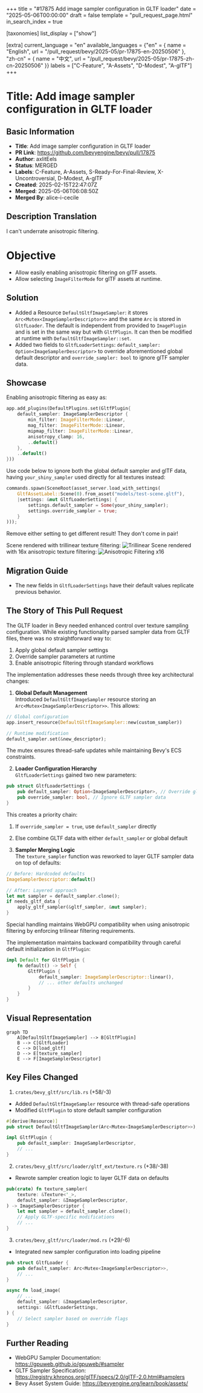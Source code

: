 +++
title = "#17875 Add image sampler configuration in GLTF loader"
date = "2025-05-06T00:00:00"
draft = false
template = "pull_request_page.html"
in_search_index = true

[taxonomies]
list_display = ["show"]

[extra]
current_language = "en"
available_languages = {"en" = { name = "English", url = "/pull_request/bevy/2025-05/pr-17875-en-20250506" }, "zh-cn" = { name = "中文", url = "/pull_request/bevy/2025-05/pr-17875-zh-cn-20250506" }}
labels = ["C-Feature", "A-Assets", "D-Modest", "A-glTF"]
+++

# Title: Add image sampler configuration in GLTF loader

## Basic Information
- **Title**: Add image sampler configuration in GLTF loader
- **PR Link**: https://github.com/bevyengine/bevy/pull/17875
- **Author**: axlitEels
- **Status**: MERGED
- **Labels**: C-Feature, A-Assets, S-Ready-For-Final-Review, X-Uncontroversial, D-Modest, A-glTF
- **Created**: 2025-02-15T22:47:07Z
- **Merged**: 2025-05-06T06:08:50Z
- **Merged By**: alice-i-cecile

## Description Translation
I can't underrate anisotropic filtering.

# Objective

- Allow easily enabling anisotropic filtering on glTF assets.
- Allow selecting `ImageFilterMode` for glTF assets at runtime.

## Solution

- Added a Resource `DefaultGltfImageSampler`: it stores `Arc<Mutex<ImageSamplerDescriptor>>` and the same `Arc` is stored in `GltfLoader`. The default is independent from provided to `ImagePlugin` and is set in the same way but with `GltfPlugin`. It can then be modified at runtime with `DefaultGltfImageSampler::set`.
- Added two fields to `GltfLoaderSettings`: `default_sampler: Option<ImageSamplerDescriptor>` to override aforementioned global default descriptor and `override_sampler: bool` to ignore glTF sampler data.

## Showcase

Enabling anisotropic filtering as easy as:
```rust
app.add_plugins(DefaultPlugins.set(GltfPlugin{
    default_sampler: ImageSamplerDescriptor {
        min_filter: ImageFilterMode::Linear,
        mag_filter: ImageFilterMode::Linear,
        mipmap_filter: ImageFilterMode::Linear,
        anisotropy_clamp: 16,
        ..default()
    },
    ..default()
}))
```

Use code below to ignore both the global default sampler and glTF data, having `your_shiny_sampler` used directly for all textures instead:
```rust
commands.spawn(SceneRoot(asset_server.load_with_settings(
    GltfAssetLabel::Scene(0).from_asset("models/test-scene.gltf"),
    |settings: &mut GltfLoaderSettings| {
        settings.default_sampler = Some(your_shiny_sampler);
        settings.override_sampler = true;
    }
)));
```
Remove either setting to get different result! They don't come in pair!

Scene rendered with trillinear texture filtering:
![Trillinear](https://github.com/user-attachments/assets/be4c417f-910c-4806-9e64-fd2c21b9fd8d)
Scene rendered with 16x anisotropic texture filtering:
![Anisotropic Filtering x16](https://github.com/user-attachments/assets/68190be8-aabd-4bef-8e97-d1b5124cce60)

## Migration Guide

- The new fields in `GltfLoaderSettings` have their default values replicate previous behavior.

## The Story of This Pull Request

The GLTF loader in Bevy needed enhanced control over texture sampling configuration. While existing functionality parsed sampler data from GLTF files, there was no straightforward way to:

1. Apply global default sampler settings
2. Override sampler parameters at runtime
3. Enable anisotropic filtering through standard workflows

The implementation addresses these needs through three key architectural changes:

1. **Global Default Management**  
Introduced `DefaultGltfImageSampler` resource storing an `Arc<Mutex<ImageSamplerDescriptor>>`. This allows:
```rust
// Global configuration
app.insert_resource(DefaultGltfImageSampler::new(custom_sampler))

// Runtime modification
default_sampler.set(&new_descriptor);
```
The mutex ensures thread-safe updates while maintaining Bevy's ECS constraints.

2. **Loader Configuration Hierarchy**  
`GltfLoaderSettings` gained two new parameters:
```rust
pub struct GltfLoaderSettings {
    pub default_sampler: Option<ImageSamplerDescriptor>, // Override global default
    pub override_sampler: bool, // Ignore GLTF sampler data
}
```
This creates a priority chain:
1. If `override_sampler = true`, use `default_sampler` directly
2. Else combine GLTF data with either `default_sampler` or global default

3. **Sampler Merging Logic**  
The `texture_sampler` function was reworked to layer GLTF sampler data on top of defaults:
```rust
// Before: Hardcoded defaults
ImageSamplerDescriptor::default()

// After: Layered approach
let mut sampler = default_sampler.clone();
if needs_gltf_data {
    apply_gltf_sampler(&gltf_sampler, &mut sampler);
}
```
Special handling maintains WebGPU compatibility when using anisotropic filtering by enforcing trilinear filtering requirements.

The implementation maintains backward compatibility through careful default initialization in `GltfPlugin`:
```rust
impl Default for GltfPlugin {
    fn default() -> Self {
        GltfPlugin {
            default_sampler: ImageSamplerDescriptor::linear(),
            // ... other defaults unchanged
        }
    }
}
```

## Visual Representation

```mermaid
graph TD
    A[DefaultGltfImageSampler] --> B[GltfPlugin]
    B --> C[GltfLoader]
    C --> D[load_gltf]
    D --> E[texture_sampler]
    E --> F[ImageSamplerDescriptor]
```

## Key Files Changed

1. `crates/bevy_gltf/src/lib.rs` (+58/-3)
- Added `DefaultGltfImageSampler` resource with thread-safe operations
- Modified `GltfPlugin` to store default sampler configuration
```rust
#[derive(Resource)]
pub struct DefaultGltfImageSampler(Arc<Mutex<ImageSamplerDescriptor>>);

impl GltfPlugin {
    pub default_sampler: ImageSamplerDescriptor,
    // ...
}
```

2. `crates/bevy_gltf/src/loader/gltf_ext/texture.rs` (+38/-38)
- Rewrote sampler creation logic to layer GLTF data on defaults
```rust
pub(crate) fn texture_sampler(
    texture: &Texture<'_>,
    default_sampler: &ImageSamplerDescriptor,
) -> ImageSamplerDescriptor {
    let mut sampler = default_sampler.clone();
    // Apply GLTF-specific modifications
    // ...
}
```

3. `crates/bevy_gltf/src/loader/mod.rs` (+29/-6)
- Integrated new sampler configuration into loading pipeline
```rust
pub struct GltfLoader {
    pub default_sampler: Arc<Mutex<ImageSamplerDescriptor>>,
    // ...
}

async fn load_image(
    // ...
    default_sampler: &ImageSamplerDescriptor,
    settings: &GltfLoaderSettings,
) {
    // Select sampler based on override flags
}
```

## Further Reading

- WebGPU Sampler Documentation: https://gpuweb.github.io/gpuweb/#sampler
- GLTF Sampler Specification: https://registry.khronos.org/glTF/specs/2.0/glTF-2.0.html#samplers
- Bevy Asset System Guide: https://bevyengine.org/learn/book/assets/
